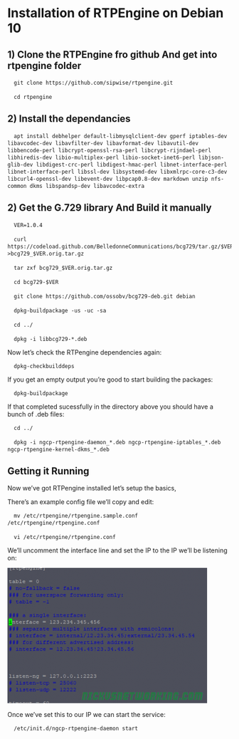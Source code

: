 # Installation of RTPEngine on Debian 10



## 1) Clone the RTPEngine fro github And get into rtpengine folder


      git clone https://github.com/sipwise/rtpengine.git
      
      cd rtpengine 
      
      
 ## 2) Install the dependancies
 
      apt install debhelper default-libmysqlclient-dev gperf iptables-dev libavcodec-dev libavfilter-dev libavformat-dev libavutil-dev libbencode-perl libcrypt-openssl-rsa-perl libcrypt-rijndael-perl libhiredis-dev libio-multiplex-perl libio-socket-inet6-perl libjson-glib-dev libdigest-crc-perl libdigest-hmac-perl libnet-interface-perl libnet-interface-perl libssl-dev libsystemd-dev libxmlrpc-core-c3-dev libcurl4-openssl-dev libevent-dev libpcap0.8-dev markdown unzip nfs-common dkms libspandsp-dev libavcodec-extra
      
      
## 2) Get the G.729 library And Build it manually

      VER=1.0.4

      curl https://codeload.github.com/BelledonneCommunications/bcg729/tar.gz/$VER >bcg729_$VER.orig.tar.gz

      tar zxf bcg729_$VER.orig.tar.gz 

      cd bcg729-$VER 

      git clone https://github.com/ossobv/bcg729-deb.git debian 

      dpkg-buildpackage -us -uc -sa

      cd ../

      dpkg -i libbcg729-*.deb
      

  Now let’s check the RTPengine dependencies again:

      dpkg-checkbuilddeps
    
  If you get an empty output you’re good to start building the packages:
  
      dpkg-buildpackage 

  
  If that completed sucessfully in the directory above you should have a bunch of .deb files:
  
  
      cd ../

      dpkg -i ngcp-rtpengine-daemon_*.deb ngcp-rtpengine-iptables_*.deb ngcp-rtpengine-kernel-dkms_*.deb 
    
    
 ## Getting it Running

Now we’ve got RTPengine installed let’s setup the basics,

There’s an example config file we’ll copy and edit:

      mv /etc/rtpengine/rtpengine.sample.conf /etc/rtpengine/rtpengine.conf

      vi /etc/rtpengine/rtpengine.conf
      
We’ll uncomment the interface line and set the IP to the IP we’ll be listening on:

<img src="images/rtpengine-Config-449x304.png" alt="conf image"/>

Once we’ve set this to our IP we can start the service:

      /etc/init.d/ngcp-rtpengine-daemon start
      
      
